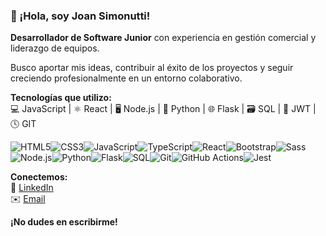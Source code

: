 ### 👋 ¡Hola, soy Joan Simonutti!

**Desarrollador de Software Junior** con experiencia en gestión comercial y liderazgo de equipos. <br/>

Busco aportar mis ideas, contribuir al éxito de los proyectos y seguir creciendo profesionalmente en un entorno colaborativo.<br/>

**Tecnologías que utilizo:** <br/>
💻 JavaScript | ⚛️ React | 🖥️ Node.js | 🐍 Python | 🌐 Flask | 🗃️ SQL | 🔑 JWT | 🕓 GIT <br/>  

<img alt="HTML5" src="https://img.shields.io/badge/-HTML5-E34F26?style=flat-square&logo=html5&logoColor=white" /><img alt="CSS3" src="https://img.shields.io/badge/-CSS3-1572B6?style=flat-square&logo=css3&logoColor=white" /><img alt="JavaScript" src="https://img.shields.io/badge/-JavaScript-f7df1c?style=flat-square&logo=javascript&logoColor=black" /><img alt="TypeScript" src="https://img.shields.io/badge/-TypeScript-007ACC?style=flat-square&logo=typescript&logoColor=white" /><img alt="React" src="https://img.shields.io/badge/-React-45b8d8?style=flat-square&logo=react&logoColor=white" /><img alt="Bootstrap" src="https://img.shields.io/badge/-Bootstrap-7953b3?style=flat-square&logo=bootstrap&logoColor=white" /><img alt="Sass" src="https://img.shields.io/badge/-Sass-CC6699?style=flat-square&logo=sass&logoColor=white" /><img alt="Node.js" src="https://img.shields.io/badge/-Node.js-43853d?style=flat-square&logo=node.js&logoColor=white" /><img alt="Python" src="https://img.shields.io/badge/-Python-3776AB?style=flat-square&logo=python&logoColor=white" /><img alt="Flask" src="https://img.shields.io/badge/-Flask-000000?style=flat-square&logo=flask&logoColor=white" /><img alt="SQL" src="https://img.shields.io/badge/-SQL-4479A1?style=flat-square&logo=postgresql&logoColor=white" /><img alt="Git" src="https://img.shields.io/badge/-Git-F05032?style=flat-square&logo=git&logoColor=white" /><img alt="GitHub Actions" src="https://img.shields.io/badge/-GitHub_Actions-2088FF?style=flat-square&logo=github-actions&logoColor=white" /><img alt="Jest" src="https://img.shields.io/badge/-Jest-be3d19?style=flat-square&logo=jest&logoColor=white" />

**Conectemos:** <br/>
🔗 [LinkedIn](https://www.linkedin.com/in/joansimonutti/) <br/>
✉️ [Email](mailto:joansimonutticode@gmail.com) <br/>
  
 **¡No dudes en escribirme!**
